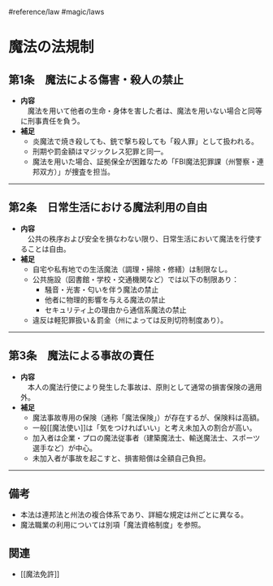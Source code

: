 #reference/law #magic/laws 
# 魔法の法規制

## 第1条　魔法による傷害・殺人の禁止
- **内容**  
　魔法を用いて他者の生命・身体を害した者は、魔法を用いない場合と同等に刑事責任を負う。
- **補足**  
	- 炎魔法で焼き殺しても、銃で撃ち殺しても「殺人罪」として扱われる。  
	- 刑期や罰金額はマジックレス犯罪と同一。  
	- 魔法を用いた場合、証拠保全が困難なため「FBI魔法犯罪課（州警察・連邦双方）」が捜査を担当。

---

## 第2条　日常生活における魔法利用の自由
- **内容**  
　公共の秩序および安全を損なわない限り、日常生活において魔法を行使することは自由。
- **補足**  
	- 自宅や私有地での生活魔法（調理・掃除・修繕）は制限なし。  
	- 公共施設（図書館・学校・交通機関など）では以下の制限あり：
		- 騒音・光害・匂いを伴う魔法の禁止  
		- 他者に物理的影響を与える魔法の禁止  
		- セキュリティ上の理由から通信系魔法の禁止  
	- 違反は軽犯罪扱い＆罰金（州によっては反則切符制度あり）。

---

## 第3条　魔法による事故の責任
- **内容**  
　本人の魔法行使により発生した事故は、原則として通常の損害保険の適用外。
- **補足**  
	- 魔法事故専用の保険（通称「魔法保険」）が存在するが、保険料は高額。  
	- 一般[[魔法使い]]は「気をつければいい」と考え未加入の割合が高い。  
	- 加入者は企業・プロの魔法従事者（建築魔法士、輸送魔法士、スポーツ選手など）が中心。  
	- 未加入者が事故を起こすと、損害賠償は全額自己負担。

---

## 備考
- 本法は連邦法と州法の複合体系であり、詳細な規定は州ごとに異なる。
- 魔法職業の利用については別項「魔法資格制度」を参照。

## 関連
- [[魔法免許]]